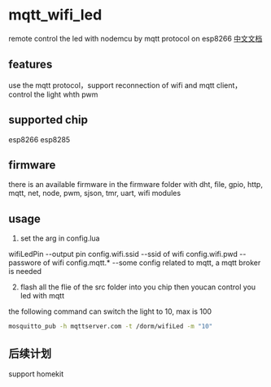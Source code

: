# mqtt_wifi_led
remote control the led with nodemcu by mqtt protocol on esp8266 
[中文文档](README_zh.md)

## features
use the mqtt protocol，support reconnection of wifi and mqtt client，control the light whth pwm 

## supported chip
esp8266 esp8285

## firmware
there is an available firmware in the firmware folder
with dht, file, gpio, http, mqtt, net, node, pwm, sjson, tmr, uart, wifi modules

## usage
 1. set the arg in config.lua

wifiLedPin --output pin
config.wifi.ssid --ssid of wifi
config.wifi.pwd --passwore of wifi
config.mqtt.* --some config related to mqtt, a mqtt broker is needed

 2. flash all the flie of the src folder into you chip then youcan control you led with mqtt

the following command can switch the light to 10, max is 100
```bash
mosquitto_pub -h mqttserver.com -t /dorm/wifiLed -m "10"
```

## 后续计划
support homekit
